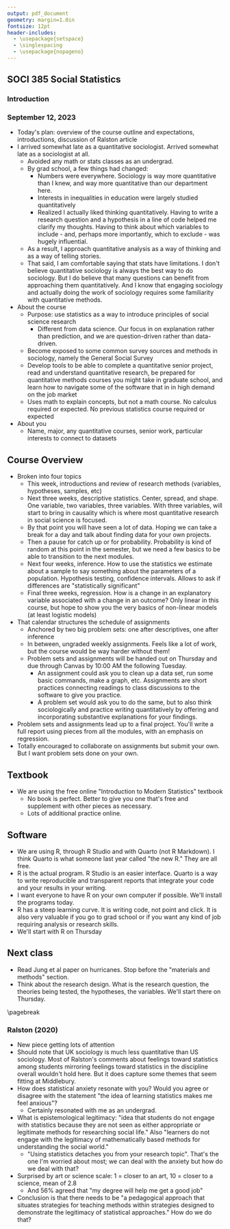 ```yaml
---
output: pdf_document
geometry: margin=1.0in
fontsize: 12pt
header-includes:
  - \usepackage{setspace}
  - \singlespacing 
  - \usepackage{nopageno} 
---
```


## SOCI 385 Social Statistics

### Introduction

### September 12, 2023

- Today's plan: overview of the course outline and expectations, introductions, discussion of Ralston article
- I arrived somewhat late as a quantitative sociologist. Arrived somewhat late as a sociologist at all.
     - Avoided any math or stats classes as an undergrad.
     - By grad school, a few things had changed:
          - Numbers were everywhere. Sociology is way more quantitative than I knew, and way more quantitative than our department here.
          - Interests in inequalities in education were largely studied quantitatively
          - Realized I actually liked thinking quantitatively. Having to write a research question and a hypothesis in a line of code helped me clarify my thoughts. Having to think about which variables to include - and, perhaps more importantly, which to exclude - was hugely influential.
     - As a result, I approach quantitative analysis as a way of thinking and as a way of telling stories.
     - That said, I am comfortable saying that stats have limitations. I don't believe quantitative sociology is always the best way to do sociology. But I do believe that many questions can benefit from approaching them quantitatively. And I know that engaging sociology and actually doing the work of sociology requires some familiarity with quantitative methods.
- About the course
     - Purpose: use statistics as a way to introduce principles of social science research
          - Different from data science. Our focus in on explanation rather than prediction, and we are question-driven rather than data-driven.
     - Become exposed to some common survey sources and methods in sociology, namely the General Social Survey
     - Develop tools to be able to complete a quantitative senior project, read and understand quantitative research, be prepared for quantitative methods courses you might take in graduate school, and learn how to navigate some of the software that in in high demand on the job market
     - Uses math to explain concepts, but not a math course. No calculus required or expected. No previous statistics course required or expected
- About you
     - Name, major, any quantitative courses, senior work, particular interests to connect to datasets

## Course Overview

- Broken into four topics
     - This week, introductions and review of research methods (variables, hypotheses, samples, etc)
     - Next three weeks, descriptive statistics. Center, spread, and shape. One variable, two variables, three variables. With three variables, will start to bring in causality which is where most quantitative research in social science is focused.
     - By that point you will have seen a lot of data. Hoping we can take a break for a day and talk about finding data for your own projects.
     - Then a pause for catch up or for probability. Probability is kind of random at this point in the semester, but we need a few basics to be able to transition to the next modules.
     - Next four weeks, inference. How to use the statistics we estimate about a sample to say something about the parameters of a population. Hypothesis testing, confidence intervals. Allows to ask if differences are "statistically significant"
     - Final three weeks, regression. How is a change in an explanatory variable associated with a change in an outcome? Only linear in this course, but hope to show you the very basics of non-linear models (at least logistic models)
- That calendar structures the schedule of assignments
     - Anchored by two big problem sets: one after descriptives, one after inference
     - In between, ungraded weekly assignments. Feels like a lot of work, but the course would be way harder without them!
     - Problem sets and assignments will be handed out on Thursday and due through Canvas by 10:00 AM the following Tuesday.
          - An assignment could ask you to clean up a data set, run some basic commands, make a graph, etc. Assignments  are short practices connecting readings to class discussions to the software to give you practice.
          - A problem set would ask you to do the same, but to also think sociologically and practice writing quantitatively by offering and incorporating substantive explanations for your findings.
- Problem sets and assignments lead up to a final project. You'll write a full report using pieces from all the modules, with an emphasis on regression.
- Totally encouraged to collaborate on assignments but submit your own. But I want problem sets done on your own.


## Textbook

- We are using the free online "Introduction to Modern Statistics" textbook
     - No book is perfect. Better to give you one that's free and supplement with other pieces as necessary.
     - Lots of additional practice online. 


## Software

- We are using R, through R Studio and with Quarto (not R Markdown). I think Quarto is what someone last year called "the new R." They are all free.
- R is the actual program. R Studio is an easier interface. Quarto is a way to write reproducible and transparent reports that integrate your code and your results in your writing.
- I want everyone to have R on your own computer if possible. We'll install the programs today.
- R has a steep learning curve. It is writing code, not point and click. It is also very valuable if you go to grad school or if you want any kind of job requiring analysis or research skills.
- We'll start with R on Thursday


## Next class

- Read Jung et al paper on hurricanes. Stop before the "materials and methods" section.
- Think about the research design. What is the research question, the theories being tested, the hypotheses, the variables. We'll start there on Thursday.

\pagebreak



### Ralston (2020)

- New piece getting lots of attention
- Should note that UK sociology is much less quantitative than US sociology. Most of Ralston's comments about feelings toward statistics among students mirroring feelings toward statistics in the discipline overall wouldn't hold here. But it does capture some themes that seem fitting at Middlebury.
- How does statistical anxiety resonate with you? Would you agree or disagree with the statement "the idea of learning statistics makes me feel anxious"?
     - Certainly resonated with me as an undergrad.
- What is epistemological legitimacy: "idea that students do not engage with statistics because they are not seen as either appropriate or legitimate methods for researching social life." Also "learners do not engage with the legitimacy of mathematically based methods for understanding the social world."
     - "Using statistics detaches you from your research topic". That's the one I'm worried about most; we can deal with the anxiety but how do we deal with that?
- Surprised by art or science scale: 1 = closer to an art, 10 = closer to a science, mean of 2.8
     - And 56% agreed that "my degree will help me get a good job"
- Conclusion is that there needs to be "a pedagogical approach that situates strategies for teaching methods within strategies designed to demonstrate the legitimacy of statistical approaches." How do we do that?